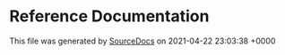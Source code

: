 # Reference Documentation

This file was generated by [SourceDocs](https://github.com/eneko/SourceDocs) on 2021-04-22 23:03:38 +0000